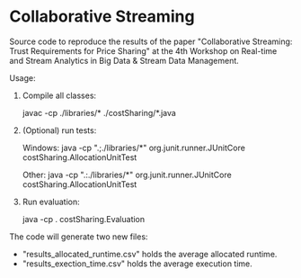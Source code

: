 # Collaborative Streaming
Source code to reproduce the results of the paper "Collaborative Streaming: Trust Requirements for Price Sharing" at the 4th Workshop on Real-time and Stream Analytics in Big Data & Stream Data Management.

Usage:

1. Compile all classes: 
    
    javac -cp ./libraries/\* ./costSharing/\*.java

2. (Optional) run tests:

    Windows: java -cp ".;./libraries/\*" org.junit.runner.JUnitCore costSharing.AllocationUnitTest
    
    Other: java -cp ".:./libraries/\*" org.junit.runner.JUnitCore costSharing.AllocationUnitTest
    
3. Run evaluation:

    java -cp . costSharing.Evaluation

The code will generate two new files:
- "results_allocated_runtime.csv" holds the average allocated runtime.
- "results_exection_time.csv" holds the average execution time.
